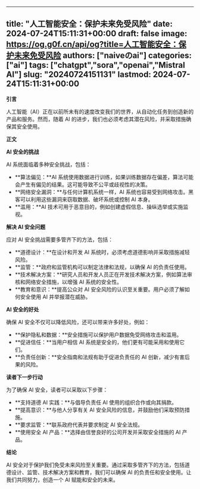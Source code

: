 
---
title: "人工智能安全：保护未来免受风险"
date: 2024-07-24T15:11:31+00:00
draft: false
image: https://og.g0f.cn/api/og?title=人工智能安全：保护未来免受风险
authors: ["naiveのai"]
categories: ["ai"]
tags: ["chatgpt","sora","openai","Mistral AI"]
slug: "20240724151131"
lastmod: 2024-07-24T15:11:31+00:00
---
**引言**

人工智能（AI）正在以前所未有的速度改变我们的世界，从自动化任务到创造新的产品和服务。然而，随着 AI 的进步，我们也必须考虑其潜在风险，并采取措施确保其安全使用。

**正文**

**AI 安全的挑战**

AI 系统面临着多种安全挑战，包括：

* **算法偏见：**AI 系统使用数据进行训练，如果训练数据存在偏差，算法可能会产生有偏见的结果。这可能导致不公平或歧视性的决策。
* **网络安全漏洞：**与任何计算机系统一样，AI 系统也容易受到网络攻击。黑客可以利用这些漏洞来窃取数据、破坏系统或控制 AI 本身。
* **滥用：**AI 技术可用于恶意目的，例如创建虚假信息、操纵选举或实施监视。

**解决 AI 安全问题**

应对 AI 安全挑战需要多管齐下的方法，包括：

* **道德设计：**在设计和开发 AI 系统时，必须考虑道德影响并采取措施减轻风险。
* **监管：**政府和监管机构可以制定法律和法规，以确保 AI 的负责任使用。
* **技术解决方案：**研究人员和开发人员正在开发技术解决方案，例如算法审核和网络安全措施，以增强 AI 系统的安全性。
* **教育和意识：**提高公众对 AI 安全风险的认识至关重要。用户必须了解如何安全使用 AI 并举报潜在威胁。

**AI 安全的好处**

确保 AI 安全不仅可以降低风险，还可以带来许多好处，例如：

* **保护隐私和数据：**安全措施可以保护用户数据免受网络攻击和滥用。
* **促进信任：**当用户相信 AI 系统是安全的，他们更有可能采用和使用它们。
* **负责任创新：**安全指南和法规有助于促进负责任的 AI 创新，减少有害后果的风险。

**读者下一步行动**

为了确保 AI 安全，读者可以采取以下步骤：

* **支持道德 AI 实践：**与倡导负责任 AI 使用的组织合作或向其捐款。
* **提高意识：**与他人分享有关 AI 安全风险的信息，并鼓励他们采取预防措施。
* **要求监管：**联系政府代表并要求制定 AI 安全法规。
* **使用安全 AI 产品：**选择由信誉良好的公司开发并采取安全措施的 AI 产品。

**结论**

AI 安全对于保护我们免受未来风险至关重要。通过采取多管齐下的方法，包括道德设计、监管、技术解决方案和教育，我们可以确保 AI 的负责任和安全使用。让我们共同努力，创造一个 AI 赋能和安全的未来。